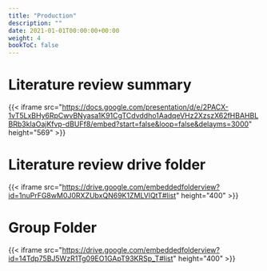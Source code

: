 ```yaml
---
title: "Production"
description: ""
date: 2021-01-01T00:00:00+00:00
weight: 4
bookToC: false
---
```


# Literature review summary

{{< iframe src="https://docs.google.com/presentation/d/e/2PACX-1vT5LxBHy6RpCwvBNyasa1K91CgTCdvddho1AadqeVHz2XzszX62fHBAHBLBRb3kIaOajKfvp-dBUFf8/embed?start=false&loop=false&delayms=3000" height="569" >}}

# Literature review drive folder

{{< iframe src="https://drive.google.com/embeddedfolderview?id=1nuPrFG8wM0J0RXZUbxQN69K1ZMLVlQtT#list" height="400" >}}


# Group Folder

{{< iframe src="https://drive.google.com/embeddedfolderview?id=14Tdp75BJ5WzR1Tg09EO1GApT93KRSp_T#list" height="400" >}}


